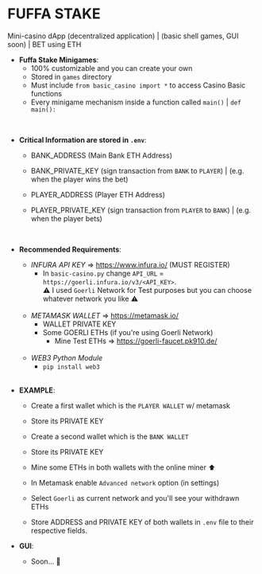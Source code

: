# FUFFA STAKE
Mini-casino dApp (decentralized application) | (basic shell games, GUI soon) | BET using ETH 

- **Fuffa Stake Minigames**:
    - 100% customizable and you can create your own
    - Stored in `games` directory 
    - Must include ```from basic_casino import *``` to access Casino Basic functions
    - Every minigame mechanism inside a function called `main()` | `def main():` 

<br/>

- **Critical Information are stored in `.env`**:
    - BANK_ADDRESS (Main Bank ETH Address)
    - BANK_PRIVATE_KEY (sign transaction from `BANK` to `PLAYER`) | (e.g. when the player wins the bet)
 
    - PLAYER_ADDRESS (Player ETH Address)
    - PLAYER_PRIVATE_KEY (sign transaction from `PLAYER` to `BANK`) | (e.g. when the player bets)  

<br/>

- **Recommended Requirements**:
    - *INFURA API KEY* => https://www.infura.io/ (MUST REGISTER)
        - In `basic-casino.py` change `API_URL` = `https://goerli.infura.io/v3/<API_KEY>`.<br/>
          ⚠️ I used `Goerli` Network for Test purposes but you can choose whatever network you like ⚠️
  
  <br/>
  
    - *METAMASK WALLET* => https://metamask.io/
        - WALLET PRIVATE KEY
        - Some GOERLI ETHs (if you're using Goerli Network)
          - Mine Test ETHs => https://goerli-faucet.pk910.de/
         
  <br/>
  
    - *WEB3 Python Module*
        - `pip install web3`

  <br/>


- **EXAMPLE**:
  - Create a first wallet which is the `PLAYER WALLET` w/ metamask
  - Store its PRIVATE KEY
     
  - Create a second wallet which is the `BANK WALLET`
  - Store its PRIVATE KEY
     
  - Mine some ETHs in both wallets with the online miner ⬆️

  - In Metamask enable `Advanced network` option (in settings)
  - Select `Goerli` as current network and you'll see your withdrawn ETHs
     
  - Store ADDRESS and PRIVATE KEY of both wallets in `.env` file to their respective fields.

  
- **GUI**:
   - Soon... 💯

